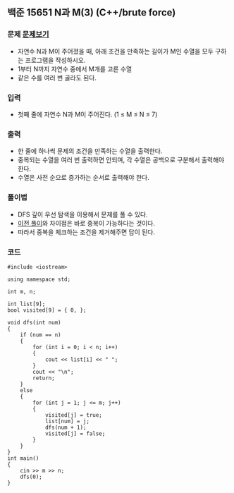 ## 백준 15651 N과 M(3) (C++/brute force)

### 문제 [문제보기](https://www.acmicpc.net/problem/15651)
 - 자연수 N과 M이 주어졌을 때, 아래 조건을 만족하는 길이가 M인 수열을 모두 구하는 프로그램을 작성하시오.
 - 1부터 N까지 자연수 중에서 M개를 고른 수열
 - 같은 수를 여러 번 골라도 된다.

### 입력
 - 첫째 줄에 자연수 N과 M이 주어진다. (1 ≤ M ≤ N ≤ 7)

### 출력
 - 한 줄에 하나씩 문제의 조건을 만족하는 수열을 출력한다. 
 - 중복되는 수열을 여러 번 출력하면 안되며, 각 수열은 공백으로 구분해서 출력해야 한다.
 - 수열은 사전 순으로 증가하는 순서로 출력해야 한다.

### 풀이법
 - DFS 깊이 우선 탐색을 이용해서 문제를 풀 수 있다. 
 - [이전 풀이](https://www.acmicpc.net/problem/15650)와 차이점은 바로 중복이 가능하다는 것이다.
 - 따라서 중복을 체크하는 조건을 제거해주면 답이 된다.

### 코드
```
#include <iostream>

using namespace std;

int m, n;

int list[9];
bool visited[9] = { 0, };

void dfs(int num)
{
	if (num == n)
	{
		for (int i = 0; i < n; i++)
		{
			cout << list[i] << " ";
		}
		cout << "\n";
		return; 
	}
	else
	{
		for (int j = 1; j <= m; j++)
		{
			visited[j] = true;
			list[num] = j;
			dfs(num + 1);
			visited[j] = false;
		}
	}
}
int main()
{
	cin >> m >> n;
	dfs(0);
}
```
